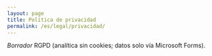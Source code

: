 ```yaml
---
layout: page
title: Política de privacidad
permalink: /es/legal/privacidad/
---
```

*Borrador* RGPD (analítica sin cookies; datos solo vía Microsoft Forms).
